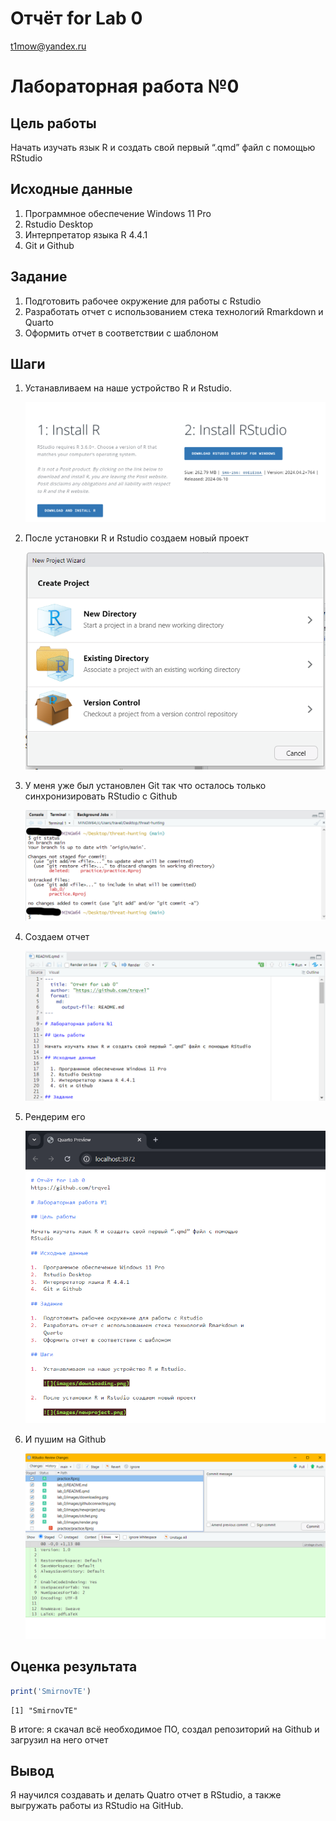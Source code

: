 # Отчёт for Lab 0
t1mow@yandex.ru

# Лабораторная работа №0

## Цель работы

Начать изучать язык R и создать свой первый “.qmd” файл с помощью
RStudio

## Исходные данные

1.  Программное обеспечение Windows 11 Pro
2.  Rstudio Desktop
3.  Интерпретатор языка R 4.4.1
4.  Git и Github

## Задание

1.  Подготовить рабочее окружение для работы с Rstudio
2.  Разработать отчет с использованием стека технологий Rmarkdown и
    Quarto
3.  Оформить отчет в соответствии с шаблоном

## Шаги

1.  Устанавливаем на наше устройство R и Rstudio.

    ![](images/downloading.png)

2.  После установки R и Rstudio создаем новый проект

    ![](images/newproject.png)

3.  У меня уже был установлен Git так что осталось только
    синхронизировать RStudio с Github

    ![](images/connecting.png)

4.  Создаем отчет

    ![](images/otchet.png)

5.  Рендерим его

    ![](images/render.png)

6.  И пушим на Github

    ![](images/push.png)

## Оценка результата

``` r
print('SmirnovTE')
```

    [1] "SmirnovTE"

В итоге: я скачал всё необходимое ПО, создал репозиторий на Github и
загрузил на него отчет

## Вывод

Я научился создавать и делать Quatro отчет в RStudio, а также выгружать
работы из RStudio на GitHub.
